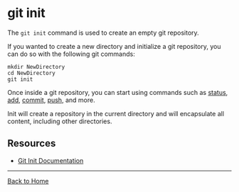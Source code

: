 # git init

The `git init` command is used to create an empty git repository.

If you wanted to create a new directory and initialize a git repository, you can do so with the following git commands:
```
mkdir NewDirectory
cd NewDirectory
git init
```
Once inside a git repository, you can start using commands such as
[status](./Status.md),
[add](./Add.md),
[commit](./Commit.md),
[push](./Push.md),
and more.

Init will create a repository in the current directory and will encapsulate all content, including other directories.

## Resources

- [Git Init Documentation](https://git-scm.com/docs/git-init)

---

[Back to Home](../README.md)
